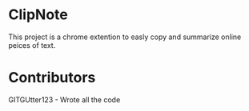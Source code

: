 # ClipNote

This project is a chrome extention to easly copy and summarize online peices of text.

# Contributors

GITGUtter123 - Wrote all the code
